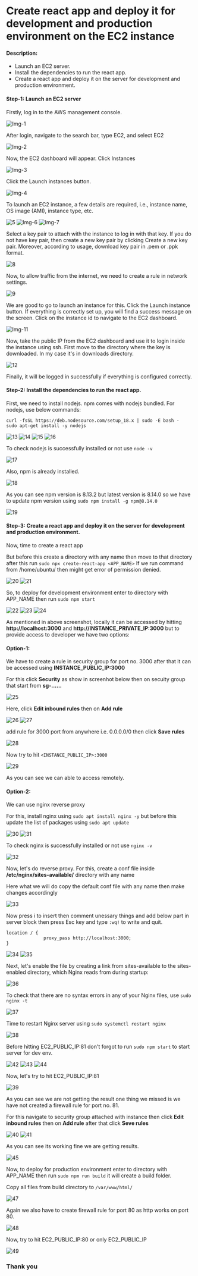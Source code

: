 # Create react app and deploy it for development and production environment on the EC2 instance

#### Description:

- Launch an EC2 server.
- Install the dependencies to run the react app.
- Create a react app and deploy it on the server for development and production environment.

#### Step-1: Launch an EC2 server

Firstly, log in to the AWS management console.

![Img-1](https://user-images.githubusercontent.com/74168188/178555843-f062573f-166c-4b06-b947-d2d11da46507.png)

After login, navigate to the search bar, type EC2, and select EC2

![Img-2](https://user-images.githubusercontent.com/74168188/178555883-5e169bfd-d205-4b99-9992-8dca7e957ff2.png)

Now, the EC2 dashboard will appear. Click Instances

![Img-3](https://user-images.githubusercontent.com/74168188/178555921-6213742a-726c-4532-923e-3edc4c4d1413.png)

Click the Launch instances button.

![Img-4](https://user-images.githubusercontent.com/74168188/178555939-529e74f0-6ece-43dc-aa1c-98d6b7f2deda.png)

To launch an EC2 instance, a few details are required, i.e., instance name, OS image (AMI), instance type, etc.

![5](https://user-images.githubusercontent.com/74168188/179711692-29904cac-6b33-4876-9fb0-07a4765d4d82.png)
![Img-6](https://user-images.githubusercontent.com/74168188/178556050-f90b180a-0dca-48fb-b30b-8365f9ac8f28.png)
![Img-7](https://user-images.githubusercontent.com/74168188/178556073-b0a18233-2e38-4dbd-926d-f7e411f7fa06.png)

Select a key pair to attach with the instance to log in with that key. If you do not have key pair, then create a new key pair by clicking Create a new key pair. Moreover, according to usage, download key pair in .pem or .ppk format.

![8](https://user-images.githubusercontent.com/74168188/179713553-227871ba-db62-496f-b361-2cf1ef3ff50e.png)

Now, to allow traffic from the internet, we need to create a rule in network settings.

![9](https://user-images.githubusercontent.com/74168188/179716719-a040568f-8b89-43df-817c-f39b35b19337.png)

We are good to go to launch an instance for this. Click the Launch instance button. If everything is correctly set up, you will find a success message on the screen. Click on the instance id to navigate to the EC2 dashboard.

![Img-11](https://user-images.githubusercontent.com/74168188/178556301-ac2e5bdd-7efa-4ad4-99d9-b669e599eefd.png)

Now, take the public IP from the EC2 dashboard and use it to login inside the instance using ssh. First move to the directory where the key is downloaded. In my case it's in downloads directory.

![12](https://user-images.githubusercontent.com/74168188/179716794-50844da9-ac7d-4599-8d95-1e653f87d932.png)

Finally, it will be logged in successfully if everything is configured correctly.

#### Step-2: Install the dependencies to run the react app.

First, we need to install nodejs. npm comes with nodejs bundled. For nodejs, use below commands:
```
curl -fsSL https://deb.nodesource.com/setup_18.x | sudo -E bash -
sudo apt-get install -y nodejs
```

![13](https://user-images.githubusercontent.com/74168188/179720815-92a33f24-83a2-4aed-aa0c-a5fa0b7c28bf.png)
![14](https://user-images.githubusercontent.com/74168188/179720992-b54165f1-65d8-4a96-838c-1ddaa744bc12.png)
![15](https://user-images.githubusercontent.com/74168188/179721130-662d3cd1-a868-4779-a976-db75d49f2c63.png)
![16](https://user-images.githubusercontent.com/74168188/179741220-996e1ba3-f774-46e2-84ba-790513ae1ccb.png)

To check nodejs is successfully installed or not use ```node -v```

![17](https://user-images.githubusercontent.com/74168188/179741532-8f2e1597-a542-4693-ae08-facd3d630b2b.png)

Also, npm is already installed.

![18](https://user-images.githubusercontent.com/74168188/179742147-b31454f7-ddcb-42c0-8cb6-7197600e82a8.png)

As you can see npm version is 8.13.2 but latest version is 8.14.0 so we have to update npm version using ```sudo npm install -g npm@8.14.0```

![19](https://user-images.githubusercontent.com/74168188/179751261-b2900fad-593b-4e56-98d1-29ab356ac6f3.png)

#### Step-3: Create a react app and deploy it on the server for development and production environment.

Now, time to create a react app

But before this create a directory with any name then move to that directory after this run ```sudo npx create-react-app <APP_NAME>```
If we run command from /home/ubuntu/ then might get error of permission denied.

![20](https://user-images.githubusercontent.com/74168188/179753396-664262cb-97c3-42ed-b64c-eac91265298c.png)
![21](https://user-images.githubusercontent.com/74168188/179753481-d2dbd6ae-7ea5-46ad-a6fd-9b74a27bd0ff.png)

So, to deploy for development environment enter to directory with APP_NAME then run ```sudo npm start```

![22](https://user-images.githubusercontent.com/74168188/179756353-d66bd029-0c4e-4686-8e16-15938f175b7c.png)
![23](https://user-images.githubusercontent.com/74168188/179756429-44f20508-d324-43cc-970f-4aaff5de8e02.png)
![24](https://user-images.githubusercontent.com/74168188/179756440-9f709120-e3fb-4ea4-80c8-b551d063b4de.png)

As mentioned in above screenshot, locally it can be accessed by hitting **http://localhost:3000** and **http://INSTANCE_PRIVATE_IP:3000** but to provide access to developer we have two options: 

  #### Option-1:
  We have to create a rule in security group for port no. 3000 after that it can be accessed using **INSTANCE_PUBLIC_IP:3000**
  
  For this click **Security** as show in screenhot below then on secuity group that start from **sg-......**
  
  ![25](https://user-images.githubusercontent.com/74168188/179758967-76e85786-dc66-433a-89b8-2bee52a43c12.png)
  
  Here, click **Edit inbound rules** then on **Add rule**
  
  ![26](https://user-images.githubusercontent.com/74168188/179759062-c29fcf22-e5da-4508-9d9d-adc338039067.png)
  ![27](https://user-images.githubusercontent.com/74168188/179759294-f978d884-caa9-40ad-a764-4e96bdf1acf9.png)
  
  add rule for 3000 port from anywhere i.e. 0.0.0.0/0 then click **Save rules**
  
  ![28](https://user-images.githubusercontent.com/74168188/179760275-4b1e1549-ecb7-497a-8306-a1b6f4e11cc3.png)
  
  Now try to hit ```<INSTANCE_PUBLIC_IP>:3000```
  
  ![29](https://user-images.githubusercontent.com/74168188/179760337-0eaa2956-f798-49ca-ba1b-0db96d1d0ded.png)
  
  As you can see we can able to access remotely.
  
  #### Option-2:
  We can use nginx reverse proxy
  
  For this, install nginx using ```sudo apt install nginx -y``` but before this update the list of packages using ```sudo apt update```
  
  ![30](https://user-images.githubusercontent.com/74168188/179898309-322485e9-f2ce-419e-9746-365c14020b4d.png)
  ![31](https://user-images.githubusercontent.com/74168188/179898391-38c72a4f-4bd3-4226-a02f-fa95a0bbacbb.png)
  
  To check nginx is successfully installed or not use ```nginx -v```
  
  ![32](https://user-images.githubusercontent.com/74168188/179899358-0d5122d6-0d63-40e6-b4fe-6a539ce7d92c.png)
  
  Now, let's do reverse proxy. For this, create a conf file inside **/etc/nginx/sites-available/** directory with any name
  
  Here what we will do copy the default conf file with any name then make changes accordingly
  
  ![33](https://user-images.githubusercontent.com/74168188/179900145-2df1fda8-6955-460a-8317-b3049eb24c6c.png)
  
  Now press i to insert then comment unessary things and add below part in server block then press Esc key and type ```:wq!``` to write and quit.
  ```
  location / {
                proxy_pass http://localhost:3000;
  }
  ```
  ![34](https://user-images.githubusercontent.com/74168188/179904980-d1d57de0-4a79-45e2-94b0-095f2ab7ffdc.png)
  ![35](https://user-images.githubusercontent.com/74168188/179905013-bca9590a-9d04-4ed7-82f6-37aed0a65a54.png)
  
  Next, let's enable the file by creating a link from sites-available to the sites-enabled directory, which Nginx reads from during startup:
  
  ![36](https://user-images.githubusercontent.com/74168188/179904340-0e774f38-172e-45a3-be65-311e9a5d4cca.png)
  
  To check that there are no syntax errors in any of your Nginx files, use ```sudo nginx -t```
  
  ![37](https://user-images.githubusercontent.com/74168188/179906269-9afbb7a4-574b-4c6f-8474-477e8be16d55.png)
  
  Time to restart Nginx server using ```sudo systemctl restart nginx```
  
  ![38](https://user-images.githubusercontent.com/74168188/179905887-083ee32a-62ec-48ed-9923-4d90e661097f.png)
  
  Before hitting EC2_PUBLIC_IP:81 don't forgot to run ```sudo npm start``` to start server for dev env.
  
  ![42](https://user-images.githubusercontent.com/74168188/179915576-4bcbf06a-125a-469f-8827-01402af84b04.png)
  ![43](https://user-images.githubusercontent.com/74168188/179915597-eb2f0cc8-937b-4fb3-a646-22b09038da9e.png)
  ![44](https://user-images.githubusercontent.com/74168188/179915620-df5d33c7-215b-43f1-bbf1-7f0062c1d2a5.png)
  
  Now, let's try to hit EC2_PUBLIC_IP:81
  
  ![39](https://user-images.githubusercontent.com/74168188/179906298-015b521a-16e1-4491-b09b-694cec69aa2e.png)
  
  As you can see we are not getting the result one thing we missed is we have not created a firewall rule for port no. 81.
  
  For this navigate to security group attached with instance then click **Edit inbound rules** then on **Add rule** after that click **Seve rules**
  
  ![40](https://user-images.githubusercontent.com/74168188/179907946-04f16832-2b69-4c39-9876-f44542d07535.png)
  ![41](https://user-images.githubusercontent.com/74168188/179915063-0810447d-950b-42f6-83a3-65a5b035122f.png)
  
  As you can see its working fine we are getting results.
  
  ![45](https://user-images.githubusercontent.com/74168188/179916307-c4bc42a3-e76e-4ada-8a3e-91de145b0067.png)
  
Now, to deploy for production environment enter to directory with APP_NAME then run ```sudo npm run build``` it will create a build folder.

Copy all files from build directory to ```/var/www/html/```

![47](https://user-images.githubusercontent.com/74168188/179917987-573fb14d-b6c4-43f2-b64a-69adb5f2aab7.png)

Again we also have to create firewall rule for port 80 as http works on port 80.

![48](https://user-images.githubusercontent.com/74168188/179918392-bdc6b353-03d4-4623-8334-29fd44b0c37a.png)

Now, try to hit EC2_PUBLIC_IP:80 or only EC2_PUBLIC_IP

![49](https://user-images.githubusercontent.com/74168188/179918624-b2a53a67-ada7-4a67-91a8-01b709893450.png)

### Thank you
